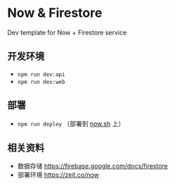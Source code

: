 # Now & Firestore

Dev template for Now + Firestore service

## 开发环境

- `npm run dev:api`
- `npm run dev:web`

## 部署

- `npm run deploy` （部署到 [now.sh](https://zeit.co/now) 上）

## 相关资料

- 数据存储 https://firebase.google.com/docs/firestore
- 部署环境 https://zeit.co/now
